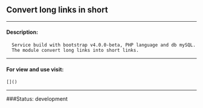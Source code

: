 ## Convert long links in short  
***
#### Description: 
      Service build with bootstrap v4.0.0-beta, PHP language and db mySQL.  
      The module convert long links into short links.
***
#### For view and use visit:
    []()
***
###Status: development



